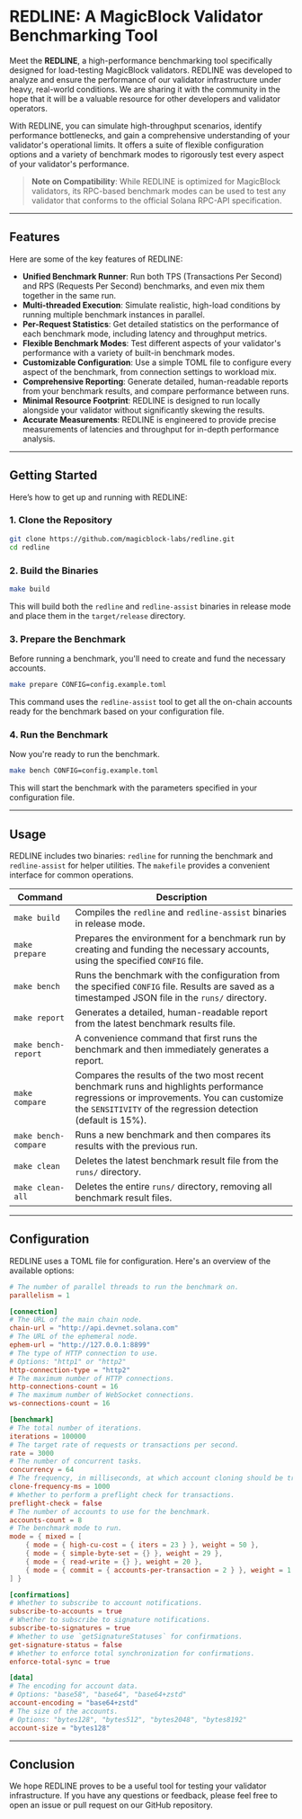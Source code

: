 # REDLINE: A MagicBlock Validator Benchmarking Tool

Meet the **REDLINE**, a high-performance benchmarking tool specifically designed for load-testing MagicBlock validators. REDLINE was developed to analyze and ensure the performance of our validator infrastructure under heavy, real-world conditions. We are sharing it with the community in the hope that it will be a valuable resource for other developers and validator operators.

With REDLINE, you can simulate high-throughput scenarios, identify performance bottlenecks, and gain a comprehensive understanding of your validator's operational limits. It offers a suite of flexible configuration options and a variety of benchmark modes to rigorously test every aspect of your validator's performance.

> **Note on Compatibility**: While REDLINE is optimized for MagicBlock validators, its RPC-based benchmark modes can be used to test any validator that conforms to the official Solana RPC-API specification.

-----

## Features

Here are some of the key features of REDLINE:

  * **Unified Benchmark Runner**: Run both TPS (Transactions Per Second) and RPS (Requests Per Second) benchmarks, and even mix them together in the same run.
  * **Multi-threaded Execution**: Simulate realistic, high-load conditions by running multiple benchmark instances in parallel.
  * **Per-Request Statistics**: Get detailed statistics on the performance of each benchmark mode, including latency and throughput metrics.
  * **Flexible Benchmark Modes**: Test different aspects of your validator's performance with a variety of built-in benchmark modes.
  * **Customizable Configuration**: Use a simple TOML file to configure every aspect of the benchmark, from connection settings to workload mix.
  * **Comprehensive Reporting**: Generate detailed, human-readable reports from your benchmark results, and compare performance between runs.
  * **Minimal Resource Footprint**: REDLINE is designed to run locally alongside your validator without significantly skewing the results.
  * **Accurate Measurements**: REDLINE is engineered to provide precise measurements of latencies and throughput for in-depth performance analysis.

-----

## Getting Started

Here’s how to get up and running with REDLINE:

### 1\. Clone the Repository

```bash
git clone https://github.com/magicblock-labs/redline.git
cd redline
```

### 2\. Build the Binaries

```bash
make build
```

This will build both the `redline` and `redline-assist` binaries in release mode and place them in the `target/release` directory.

### 3\. Prepare the Benchmark

Before running a benchmark, you'll need to create and fund the necessary accounts.

```bash
make prepare CONFIG=config.example.toml
```

This command uses the `redline-assist` tool to get all the on-chain accounts ready for the benchmark based on your configuration file.

### 4\. Run the Benchmark

Now you're ready to run the benchmark.

```bash
make bench CONFIG=config.example.toml
```

This will start the benchmark with the parameters specified in your configuration file.

-----

## Usage

REDLINE includes two binaries: `redline` for running the benchmark and `redline-assist` for helper utilities. The `makefile` provides a convenient interface for common operations.

| Command | Description |
| --- | --- |
| `make build` | Compiles the `redline` and `redline-assist` binaries in release mode. |
| `make prepare` | Prepares the environment for a benchmark run by creating and funding the necessary accounts, using the specified `CONFIG` file. |
| `make bench` | Runs the benchmark with the configuration from the specified `CONFIG` file. Results are saved as a timestamped JSON file in the `runs/` directory. |
| `make report` | Generates a detailed, human-readable report from the latest benchmark results file. |
| `make bench-report` | A convenience command that first runs the benchmark and then immediately generates a report. |
| `make compare` | Compares the results of the two most recent benchmark runs and highlights performance regressions or improvements. You can customize the `SENSITIVITY` of the regression detection (default is 15%). |
| `make bench-compare`| Runs a new benchmark and then compares its results with the previous run. |
| `make clean` | Deletes the latest benchmark result file from the `runs/` directory. |
| `make clean-all` | Deletes the entire `runs/` directory, removing all benchmark result files. |

-----

## Configuration

REDLINE uses a TOML file for configuration. Here's an overview of the available options:

```toml
# The number of parallel threads to run the benchmark on.
parallelism = 1

[connection]
# The URL of the main chain node.
chain-url = "http://api.devnet.solana.com"
# The URL of the ephemeral node.
ephem-url = "http://127.0.0.1:8899"
# The type of HTTP connection to use.
# Options: "http1" or "http2"
http-connection-type = "http2"
# The maximum number of HTTP connections.
http-connections-count = 16
# The maximum number of WebSocket connections.
ws-connections-count = 16

[benchmark]
# The total number of iterations.
iterations = 100000
# The target rate of requests or transactions per second.
rate = 3000
# The number of concurrent tasks.
concurrency = 64
# The frequency, in milliseconds, at which account cloning should be triggered.
clone-frequency-ms = 1000
# Whether to perform a preflight check for transactions.
preflight-check = false
# The number of accounts to use for the benchmark.
accounts-count = 8
# The benchmark mode to run.
mode = { mixed = [
    { mode = { high-cu-cost = { iters = 23 } }, weight = 50 },
    { mode = { simple-byte-set = {} }, weight = 29 },
    { mode = { read-write = {} }, weight = 20 },
    { mode = { commit = { accounts-per-transaction = 2 } }, weight = 1 },
] }

[confirmations]
# Whether to subscribe to account notifications.
subscribe-to-accounts = true
# Whether to subscribe to signature notifications.
subscribe-to-signatures = true
# Whether to use `getSignatureStatuses` for confirmations.
get-signature-status = false
# Whether to enforce total synchronization for confirmations.
enforce-total-sync = true

[data]
# The encoding for account data.
# Options: "base58", "base64", "base64+zstd"
account-encoding = "base64+zstd"
# The size of the accounts.
# Options: "bytes128", "bytes512", "bytes2048", "bytes8192"
account-size = "bytes128"
```

-----

## Conclusion

We hope REDLINE proves to be a useful tool for testing your validator infrastructure. If you
have any questions or feedback, please feel free to open an issue or pull request on our GitHub
repository.

